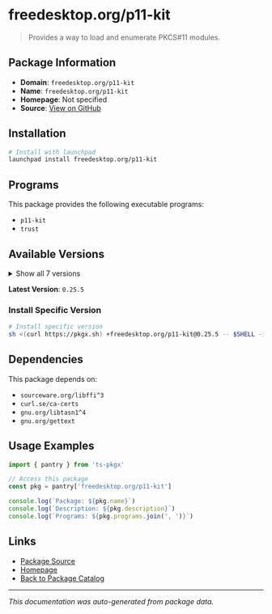 # freedesktop.org/p11-kit

> Provides a way to load and enumerate PKCS#11 modules.

## Package Information

- **Domain**: `freedesktop.org/p11-kit`
- **Name**: `freedesktop.org/p11-kit`
- **Homepage**: Not specified
- **Source**: [View on GitHub](https://github.com/pkgxdev/pantry/tree/main/projects/freedesktop.org/p11-kit/package.yml)

## Installation

```bash
# Install with launchpad
launchpad install freedesktop.org/p11-kit
```

## Programs

This package provides the following executable programs:

- `p11-kit`
- `trust`

## Available Versions

<details>
<summary>Show all 7 versions</summary>

- `0.25.5`, `0.25.4`, `0.25.3`, `0.25.2`, `0.25.1`
- `0.25.0`, `0.24.1`

</details>

**Latest Version**: `0.25.5`

### Install Specific Version

```bash
# Install specific version
sh <(curl https://pkgx.sh) +freedesktop.org/p11-kit@0.25.5 -- $SHELL -i
```

## Dependencies

This package depends on:

- `sourceware.org/libffi^3`
- `curl.se/ca-certs`
- `gnu.org/libtasn1^4`
- `gnu.org/gettext`

## Usage Examples

```typescript
import { pantry } from 'ts-pkgx'

// Access this package
const pkg = pantry['freedesktop.org/p11-kit']

console.log(`Package: ${pkg.name}`)
console.log(`Description: ${pkg.description}`)
console.log(`Programs: ${pkg.programs.join(', ')}`)
```

## Links

- [Package Source](https://github.com/pkgxdev/pantry/tree/main/projects/freedesktop.org/p11-kit/package.yml)
- [Homepage](#)
- [Back to Package Catalog](../../../package-catalog.md)

---

*This documentation was auto-generated from package data.*
